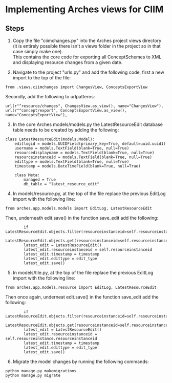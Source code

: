 # Implementing Arches views for CIIM 

## Steps
1. Copy the file "ciimchanges.py" into the Arches project views directory (it is entirely possible there isn't a views folder in the project so in that case simply make one).       
This contains the core code for exporting all ConceptSchemes to XML and displaying resource changes from a given date.

2. Navigate to the project "urls.py" and add the following code, first a new import to the top of the file:
```
from .views.ciimchanges import ChangesView, ConceptsExportView
```
Secondly, add the following to urlpatterns:
```
url(r"^resource/changes", ChangesView.as_view(), name="ChangesView"),
url(r"^concept/export", ConceptsExportView.as_view(), name="ConceptsExportView"),
```
3. In the core Arches models/models.py the LatestResourceEdit database table needs to be created by adding the following:
```
class LatestResourceEdit(models.Model):
    editlogid = models.UUIDField(primary_key=True, default=uuid.uuid1)
    username = models.TextField(blank=True, null=True)
    resourcedisplayname = models.TextField(blank=True, null=True)
    resourceinstanceid = models.TextField(blank=True, null=True)
    edittype = models.TextField(blank=True, null=True)
    timestamp = models.DateTimeField(blank=True, null=True)

    class Meta:
        managed = True
        db_table = "latest_resource_edit"
```
4. In models/resource.py, at the top of the file replace the previous EditLog import with the following line:
```
from arches.app.models.models import EditLog, LatestResourceEdit
```
Then, underneath edit.save() in the function save_edit add the following:
```
        if LatestResourceEdit.objects.filter(resourceinstanceid=self.resourceinstanceid).exists():
            LatestResourceEdit.objects.get(resourceinstanceid=self.resourceinstanceid).delete()
        latest_edit = LatestResourceEdit()
        latest_edit.resourceinstanceid = self.resourceinstanceid
        latest_edit.timestamp = timestamp
        latest_edit.edittype = edit_type
        latest_edit.save()
```

5. In models/tile.py, at the top of the file replace the previous EditLog import with the following line:
```
from arches.app.models.resource import EditLog, LatestResourceEdit
```
Then once again, underneat edit.save() in the function save_edit add the following:
```
        if LatestResourceEdit.objects.filter(resourceinstanceid=self.resourceinstance.resourceinstanceid).exists():
            LatestResourceEdit.objects.get(resourceinstanceid=self.resourceinstance.resourceinstanceid).delete()
        latest_edit = LatestResourceEdit()
        latest_edit.resourceinstanceid = self.resourceinstance.resourceinstanceid
        latest_edit.timestamp = timestamp
        latest_edit.edittype = edit_type
        latest_edit.save()
```
6. Migrate the model changes by running the following commands:
```
python manage.py makemigrations
python manage.py migrate
```

